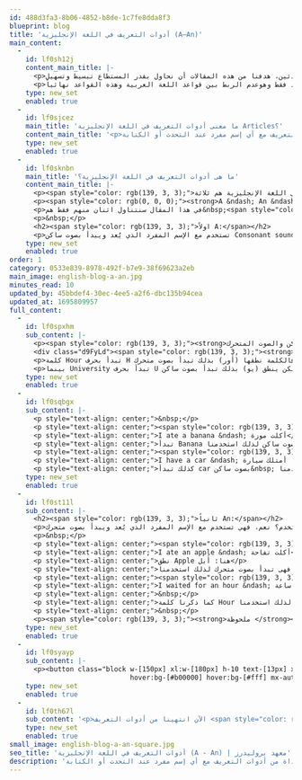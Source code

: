```yaml
---
id: 488d3fa3-8b06-4852-b8de-1c7fe8dda8f3
blueprint: blog
title: 'أدوات التعريف في اللغة الإنجليزية (A–An)'
main_content:
  -
    id: lf0sh12j
    content_main_title: |-
      <p>أهلاً بك في أول دروس قواعد اللغة الإنجليزية للمبتدئين، هدفنا من هذه المقالات أن نحاول بقدر المستطاع تبسيط وتسهيل&nbsp;القواعد عليك لكي نخلصك من عقدة قواعد اللغة الإنجليزية، وأيضاً لعلها تكون مرجع لك في أي وقت تريده. واليوم&nbsp;سنتحدث عن أدوات التعريف في اللغة الإنجليزية.</p>
      <p>مطلوب منك شيء واحد فقط وهوعدم الربط بين قواعد اللغة العربية وهذه القواعد نهائياً.</p>
    type: new_set
    enabled: true
  -
    id: lf0sjcez
    main_title: 'ما معنى أدوات التعريف في اللغة الإنجليزية Articles؟'
    content_main_title: '<p>أدوات التعريف في اللغة الانجليزية هى أدوات تُستخدم قبل الإسم المفرد الذي يُعد ولا تُستخدم مع الأفعال، أدوات التعريف لا يمكن إهمالها فلابد من إستخدام أداة من أدوات التعريف مع أي إسم مفرد عند التحدث أو الكتابة.</p>'
    type: new_set
    enabled: true
  -
    id: lf0sknbn
    main_title: 'ما هى أدوات التعريف في اللغة الإنجليزية؟'
    content_main_title: |-
      <p><span style="color: rgb(139, 3, 3);">أدوات التعريف في اللغة الإنجليزية هم ثلاثة:</span></p>
      <p><span style="color: rgb(0, 0, 0);"><strong>A &ndash; An &ndash; The</strong></span></p>
      <p>في هذا المقال سنتناول اثنان منهم فقط هم&nbsp;<span style="color: rgb(139, 3, 3);"><strong>A &ndash; An</strong></span> وسنتحدث عن The في مقال لاحق حتى لا تتشتت بينهم.</p>
      <p>&nbsp;</p>
      <h2><span style="color: rgb(139, 3, 3);">اولاً A:</span></h2>
      <p>تستخدم مع الإسم المفرد الذي يُعد ويبدأ بصوت ساكن Consonant sound.</p>
    type: new_set
    enabled: true
order: 1
category: 0533e839-8978-492f-b7e9-38f69623a2eb
main_image: english-blog-a-an.jpg
minutes_read: 10
updated_by: 45bbdef4-30ec-4ee5-a2f6-dbc135b94cea
updated_at: 1695809957
full_content:
  -
    id: lf0spxhm
    sub_content: |-
      <p><span style="color: rgb(139, 3, 3);"><strong>الفرق بين الصوت الساكن والصوت المتحرك:</strong></span></p>
      <div class="d9FyLd"><span style="color: rgb(139, 3, 3);"><strong>:The difference between vowels and consonants</strong></span></div>
      <p>كلمة Hour تبدأ بحرف H وهو حرف ساكن ولكن لا يُنطق، فالكلمة نطقها (أَور) بذلك تبدأ بصوت متحرك.</p>
      <p>بينما University تبدأ بحرف U وهو حرف متحرك ولكن ينطق (يو) بذلك تبدأ بصوت ساكن.</p>
    type: new_set
    enabled: true
  -
    id: lf0sqbgx
    sub_content: |-
      <p style="text-align: center;">&nbsp;</p>
      <p style="text-align: center;"><span style="color: rgb(139, 3, 3);"><strong>أمثلة:</strong></span></p>
      <p style="text-align: center;">I ate a banana &ndash; أكلت موزة</p>
      <p style="text-align: center;">تبدأ Banana بصوت ساكن لذلك استخدمنا A</p>
      <p style="text-align: center;"><span style="color: rgb(139, 3, 3);"><strong>مثال آخر</strong></span></p>
      <p style="text-align: center;">I have a car &ndash; انا أمتلك سيارة</p>
      <p style="text-align: center;">كذلك تبدأ car بصوت ساكن&nbsp; لذلك استخدمنا A</p>
    type: new_set
    enabled: true
  -
    id: lf0st11l
    sub_content: |-
      <h2><span style="color: rgb(139, 3, 3);">ثانياً An:</span></h2>
      <p>بالطبع اكتشفت أين تٌستخدم؟ نعم، فهي تستخدم مع الإسم المفرد الذي يُعد ويبدأ بصوت متحرك Vowel sound.</p>
      <p>&nbsp;</p>
      <p style="text-align: center;"><span style="color: rgb(139, 3, 3);"><strong>لا تقلق، سأعطيك أمثلة:</strong></span></p>
      <p style="text-align: center;">I ate an apple &ndash; أكلت تفاحة</p>
      <p style="text-align: center;">نطق Apple هنا: أَبل</p>
      <p style="text-align: center;">بذلك فهى تبدأ بصوت متحرك لذلك استخدمنا An</p>
      <p style="text-align: center;"><span style="color: rgb(139, 3, 3);"><strong>مثال آخر:</strong></span></p>
      <p style="text-align: center;">I waited for an hour &ndash; لقد انتظرت ساعة</p>
      <p style="text-align: center;">&nbsp;</p>
      <p style="text-align: center;">كما ذكرنا كلمة Hour تبدأ بحرف ساكن ولكنها تنطق (أَور) لذلك استخدمنا An لأنها تبدأ بصوت متحرك.</p>
      <p style="text-align: center;">&nbsp;</p>
      <p><span style="color: rgb(139, 3, 3);"><strong>ملحوظة </strong></span>: الهدف من استخدام <span style="color: rgb(139, 3, 3);"><strong>An</strong></span> بدلاً من <span style="color: rgb(139, 3, 3);"><strong>A</strong></span> مع الصوت المتحرك هو السهولة في النطق فقط.</p>
    type: new_set
    enabled: true
  -
    id: lf0syayp
    sub_content: |-
      <p><button class="block w-[150px] xl:w-[180px] h-10 text-[13px] xl:text-[16px] !bg-[#8b0303] text-gray-200 rounded-lg
                              hover:bg-[#b00000] hover:bg-[#fff] mx-auto" type="button"><a href="../../../../general-english-courses" target="_blank" rel="noopener">ابدأ رحلة التعلم الأن</a></button></p>
    type: new_set
    enabled: true
  -
    id: lf0th67l
    sub_content: '<p>الآن انتهينا من أدوات التعريف <span style="color: rgb(139, 3, 3);"><strong>A &ndash; An</strong></span> ونتمنى أن نكون استطعنا توصيل المعلومة إليك بشكل أفضل، وبالطبع اذا بداخلك أي سؤال لا تتردد في التواصل معنا على منصات التواصل الإجتماعي وسنجيبك بكل ما تحتاجه، إلى اللقاء في الدرس القادم.</p>'
    type: new_set
    enabled: true
small_image: english-blog-a-an-square.jpg
seo_title: 'أدوات التعريف في اللغة الإنجليزية (A - An) | معهد بروليدرز'
description: 'أدوات التعريف في اللغة الإنجليزية لا يمكن إهمالها فلابد من إستخدام أداة من أدوات التعريف مع أي إسم مفرد عند التحدث أو الكتابة.'
---
```

